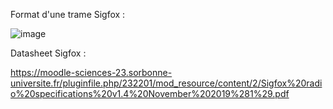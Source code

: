 Format d'une trame Sigfox :

![image](https://github.com/GauvainLucas/Sigfox/assets/116888499/f4ccaeb2-0f85-45e1-8c16-bfb14784ac8f)

Datasheet Sigfox :

https://moodle-sciences-23.sorbonne-universite.fr/pluginfile.php/232201/mod_resource/content/2/Sigfox%20radio%20specifications%20v1.4%20November%202019%281%29.pdf

